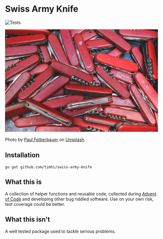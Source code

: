 # Swiss Army Knife

![Tests](https://github.com/TimHi/swiss-army-knife/actions/workflows/tests.yml/badge.svg)  

![Image of multiple red swiss army knifes]("./../assets/paul-felberbauer-tM16SjCYy84-unsplash.jpg)

Photo by [Paul Felberbauer](https://unsplash.com/@servuspaul?utm_source=unsplash&utm_medium=referral&utm_content=creditCopyText) on [Unsplash](https://unsplash.com/photos/tM16SjCYy84?utm_source=unsplash&utm_medium=referral&utm_content=creditCopyText).

## Installation

`go get github.com/timhi/swiss-army-knife` 

## What this is

A collection of helper functions and reusable code, collected during [Advent of Code](https://github.com/TimHi/AdventOfCode) and developing other bug riddled software.
Use on your own risk, test coverage could be better.

## What this isn't

A well tested package used to tackle serious problems.

